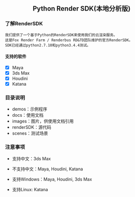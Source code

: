 ## <center> Python Render SDK(本地分析版) </center>

### 了解RenderSDK
    我们提供了一个基于Python的RenderSDK来使用我们的云渲染服务。
    这是Fox Render Farm / Renderbus RD&TD团队维护的官方RenderSDK。
    SDK已经通过python2.7.10和python3.4.4测试。
    
    
#### 支持的软件
- [x] Maya
- [x] 3ds Max
- [x] Houdini
- [x] Katana

### 目录说明
- demos：示例程序
- docs：使用文档
- images：图片，供使用文档引用
- renderSDK：源代码
- scenes：测试场景

### 注意事项
- 支持中文：3ds Max
- 不支持中文：Maya, Houdini, Katana

- 支持Windows：Maya, Houdini, 3ds Max
- 支持Linux: Katana
